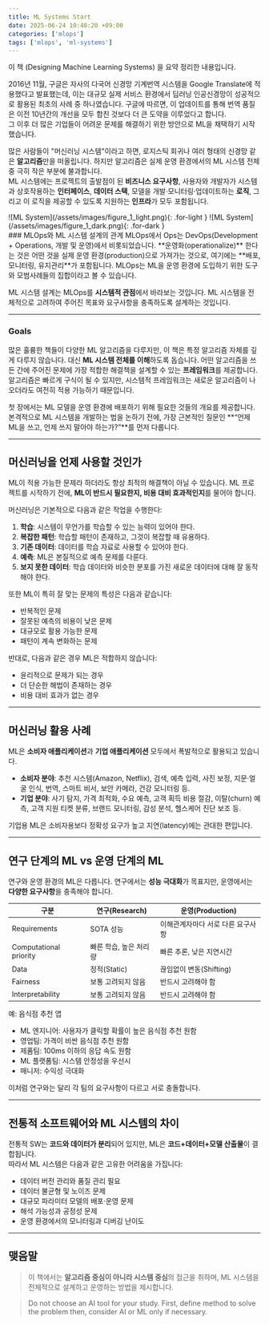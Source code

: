 ```yaml
---
title: ML Systems Start
date: 2025-06-24 10:40:20 +09:00
categories: ['mlops']
tags: ['mlops', 'ml-systems']
---
```


이 책 (Designing Machine Learning Systems) 을 요약 정리한 내용입니다.

2016년 11월, 구글은 자사의 다국어 신경망 기계번역 시스템을 Google Translate에 적용했다고 발표했는데, 이는 대규모 실제 서비스 환경에서 딥러닝 인공신경망이 성공적으로 활용된 최초의 사례 중 하나였습니다. 
구글에 따르면, 이 업데이트를 통해 번역 품질은 이전 10년간의 개선을 모두 합친 것보다 더 큰 도약을 이루었다고 합니다.  
그 이후 더 많은 기업들이 어려운 문제를 해결하기 위한 방안으로 ML을 채택하기 시작했습니다.

많은 사람들이 "머신러닝 시스템"이라고 하면, 로지스틱 회귀나 여러 형태의 신경망 같은 **알고리즘**만을 떠올립니다. 
하지만 알고리즘은 실제 운영 환경에서의 ML 시스템 전체 중 극히 작은 부분에 불과합니다.  
ML 시스템에는 프로젝트의 출발점이 된 **비즈니스 요구사항**, 사용자와 개발자가 시스템과 상호작용하는 **인터페이스**, **데이터 스택**, 모델을 개발·모니터링·업데이트하는 **로직**, 
그리고 이 로직을 제공할 수 있도록 지원하는 **인프라**가 모두 포함됩니다. 

<div class="theme-switch" markdown="1">
![ML System](/assets/images/figure_1_light.png){: .for-light }
![ML System](/assets/images/figure_1_dark.png){: .for-dark }
</div>
### MLOps와 ML 시스템 설계의 관계
MLOps에서 Ops는 DevOps(Development + Operations, 개발 및 운영)에서 비롯되었습니다.  
**운영화(operationalize)** 한다는 것은 어떤 것을 실제 운영 환경(production)으로 가져가는 것으로, 여기에는 **배포, 모니터링, 유지관리**가 포함됩니다.  
MLOps는 ML을 운영 환경에 도입하기 위한 도구와 모범사례들의 집합이라고 볼 수 있습니다.

ML 시스템 설계는 MLOps를 **시스템적 관점**에서 바라보는 것입니다. ML 시스템을 전체적으로 고려하여 주어진 목표와 요구사항을 충족하도록 설계하는 것입니다.

---

### Goals
많은 훌륭한 책들이 다양한 ML 알고리즘을 다루지만, 이 책은 특정 알고리즘 자체를 깊게 다루지 않습니다. 대신 **ML 시스템 전체를 이해**하도록 돕습니다. 
어떤 알고리즘을 쓰든 간에 주어진 문제에 가장 적합한 해결책을 설계할 수 있는 **프레임워크**를 제공합니다.  
알고리즘은 빠르게 구식이 될 수 있지만, 시스템적 프레임워크는 새로운 알고리즘이 나오더라도 여전히 적용 가능하기 때문입니다.

첫 장에서는 ML 모델을 운영 환경에 배포하기 위해 필요한 것들의 개요를 제공합니다. 본격적으로 ML 시스템을 개발하는 법을 논하기 전에, 
가장 근본적인 질문인 **“언제 ML을 쓰고, 언제 쓰지 말아야 하는가?”**를 먼저 다룹니다.

---

## 머신러닝을 언제 사용할 것인가

ML이 적용 가능한 문제라 하더라도 항상 최적의 해결책이 아닐 수 있습니다. 
ML 프로젝트를 시작하기 전에, **ML이 반드시 필요한지, 비용 대비 효과적인지**를 물어야 합니다.

머신러닝은 기본적으로 다음과 같은 작업을 수행한다:
1. **학습**: 시스템이 무언가를 학습할 수 있는 능력이 있어야 한다.
2. **복잡한 패턴**: 학습할 패턴이 존재하고, 그것이 복잡할 때 유용하다.
3. **기존 데이터**: 데이터를 학습 자료로 사용할 수 있어야 한다.
4. **예측**: ML은 본질적으로 예측 문제를 다룬다.
5. **보지 못한 데이터**: 학습 데이터와 비슷한 분포를 가진 새로운 데이터에 대해 잘 동작해야 한다.

또한 ML이 특히 잘 맞는 문제의 특성은 다음과 같습니다:
- 반복적인 문제
- 잘못된 예측의 비용이 낮은 문제
- 대규모로 활용 가능한 문제
- 패턴이 계속 변화하는 문제

반대로, 다음과 같은 경우 ML은 적합하지 않습니다:
- 윤리적으로 문제가 되는 경우
- 더 단순한 해법이 존재하는 경우
- 비용 대비 효과가 없는 경우

---

## 머신러닝 활용 사례
ML은 **소비자 애플리케이션**과 **기업 애플리케이션** 모두에서 폭발적으로 활용되고 있습니다.

- **소비자 분야**: 추천 시스템(Amazon, Netflix), 검색, 예측 입력, 사진 보정, 지문·얼굴 인식, 번역, 스마트 비서, 보안 카메라, 건강 모니터링 등.
- **기업 분야**: 사기 탐지, 가격 최적화, 수요 예측, 고객 획득 비용 절감, 이탈(churn) 예측, 고객 지원 티켓 분류, 브랜드 모니터링, 감성 분석, 헬스케어 진단 보조 등.

기업용 ML은 소비자용보다 정확성 요구가 높고 지연(latency)에는 관대한 편입니다.

---

## 연구 단계의 ML vs 운영 단계의 ML
연구와 운영 환경의 ML은 다릅니다. 연구에서는 **성능 극대화**가 목표지만, 운영에서는 **다양한 요구사항**을 충족해야 합니다.

| 구분                 | 연구(Research)  | 운영(Production)     |
| ------------------ |---------------| ------------------ |
| Requirements       | SOTA 성능       | 이해관계자마다 서로 다른 요구사항 |
| Computational priority | 빠른 학습, 높은 처리량 | 빠른 추론, 낮은 지연시간     |
| Data            | 정적(Static)    | 끊임없이 변동(Shifting)  |
| Fairness        | 보통 고려되지 않음    | 반드시 고려해야 함         |
| Interpretability | 보통 고려되지 않음    | 반드시 고려해야 함         |


예: 음식점 추천 앱
- ML 엔지니어: 사용자가 클릭할 확률이 높은 음식점 추천 원함
- 영업팀: 가격이 비싼 음식점 추천 원함
- 제품팀: 100ms 이하의 응답 속도 원함
- ML 플랫폼팀: 시스템 안정성을 우선시
- 매니저: 수익성 극대화

이처럼 연구와는 달리 각 팀의 요구사항이 다르고 서로 충돌합니다.

---

## 전통적 소프트웨어와 ML 시스템의 차이
전통적 SW는 **코드와 데이터가 분리**되어 있지만, ML은 **코드+데이터+모델 산출물**이 결합됩니다.  
따라서 ML 시스템은 다음과 같은 고유한 어려움을 가집니다:
- 데이터 버전 관리와 품질 관리 필요
- 데이터 불균형 및 노이즈 문제
- 대규모 파라미터 모델의 배포·운영 문제
- 해석 가능성과 공정성 문제
- 운영 환경에서의 모니터링과 디버깅 난이도

---

## 맺음말
> 이 책에서는 **알고리즘 중심이 아니라 시스템 중심**의 접근을 취하며, ML 시스템을 전체적으로 설계하고 운영하는 방법을 제시합니다.

> Do not choose an AI tool for your study. First, define method to solve the problem then, consider AI or ML only if necessary.
